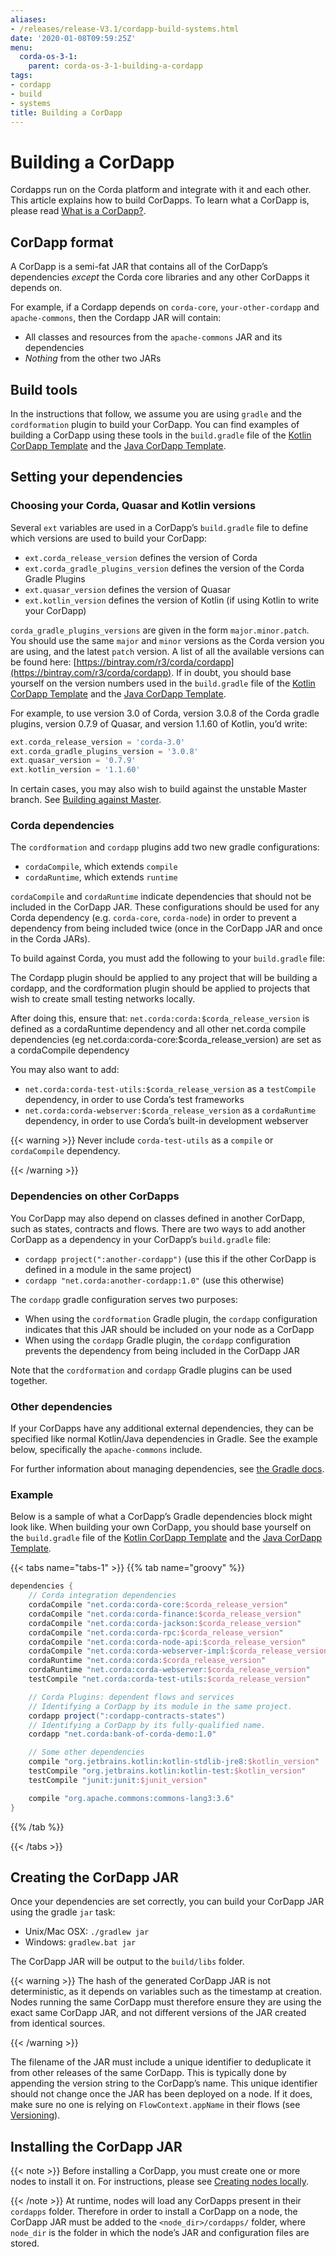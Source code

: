 ```yaml
---
aliases:
- /releases/release-V3.1/cordapp-build-systems.html
date: '2020-01-08T09:59:25Z'
menu:
  corda-os-3-1:
    parent: corda-os-3-1-building-a-cordapp
tags:
- cordapp
- build
- systems
title: Building a CorDapp
---
```



# Building a CorDapp


Cordapps run on the Corda platform and integrate with it and each other. This article explains how to build CorDapps.
To learn what a CorDapp is, please read [What is a CorDapp?](cordapp-overview.md).


## CorDapp format

A CorDapp is a semi-fat JAR that contains all of the CorDapp’s dependencies *except* the Corda core libraries and any
other CorDapps it depends on.

For example, if a Cordapp depends on `corda-core`, `your-other-cordapp` and `apache-commons`, then the Cordapp
JAR will contain:


* All classes and resources from the `apache-commons` JAR and its dependencies
* *Nothing* from the other two JARs


## Build tools

In the instructions that follow, we assume you are using `gradle` and the `cordformation` plugin to build your
CorDapp. You can find examples of building a CorDapp using these tools in the `build.gradle` file of the [Kotlin CorDapp Template](https://github.com/corda/cordapp-template-kotlin) and the [Java CorDapp Template](https://github.com/corda/cordapp-template-kotlin).


## Setting your dependencies


### Choosing your Corda, Quasar and Kotlin versions

Several `ext` variables are used in a CorDapp’s `build.gradle` file to define which versions are used to build your CorDapp:


* `ext.corda_release_version` defines the version of Corda
* `ext.corda_gradle_plugins_version` defines the version of the Corda Gradle Plugins
* `ext.quasar_version` defines the version of Quasar
* `ext.kotlin_version` defines the version of Kotlin (if using Kotlin to write your CorDapp)

`corda_gradle_plugins_versions` are given in the form `major.minor.patch`. You should use the same `major` and
`minor` versions as the Corda version you are using, and the latest `patch` version. A list of all the available
versions can be found here: [https://bintray.com/r3/corda/cordapp](https://bintray.com/r3/corda/cordapp). If in doubt, you should base yourself on the version numbers used in the `build.gradle` file of the [Kotlin CorDapp Template](https://github.com/corda/cordapp-template-kotlin) and the [Java CorDapp Template](https://github.com/corda/cordapp-template-kotlin).

For example, to use version 3.0 of Corda, version 3.0.8 of the Corda gradle plugins, version 0.7.9 of Quasar, and version 1.1.60 of Kotlin, you’d write:

```groovy
ext.corda_release_version = 'corda-3.0'
ext.corda_gradle_plugins_version = '3.0.8'
ext.quasar_version = '0.7.9'
ext.kotlin_version = '1.1.60'
```

In certain cases, you may also wish to build against the unstable Master branch. See [Building against Master](building-against-master.md).


### Corda dependencies

The `cordformation` and `cordapp` plugins add two new gradle configurations:


* `cordaCompile`, which extends `compile`
* `cordaRuntime`, which extends `runtime`

`cordaCompile` and `cordaRuntime` indicate dependencies that should not be included in the CorDapp JAR. These
configurations should be used for any Corda dependency (e.g. `corda-core`, `corda-node`) in order to prevent a
dependency from being included twice (once in the CorDapp JAR and once in the Corda JARs).

To build against Corda, you must add the following to your `build.gradle` file:

> 

The Cordapp plugin should be applied to any project that will be building a cordapp, and the cordformation plugin should be applied to projects that wish to create small testing networks locally.

After doing this, ensure that:
`net.corda:corda:$corda_release_version` is defined as a cordaRuntime dependency and
all other net.corda compile dependencies (eg net.corda:corda-core:$corda_release_version) are set as a cordaCompile dependency

You may also want to add:


* `net.corda:corda-test-utils:$corda_release_version` as a `testCompile` dependency, in order to use Corda’s test
frameworks
* `net.corda:corda-webserver:$corda_release_version` as a `cordaRuntime` dependency, in order to use Corda’s
built-in development webserver


{{< warning >}}
Never include `corda-test-utils` as a `compile` or `cordaCompile` dependency.

{{< /warning >}}



### Dependencies on other CorDapps

You CorDapp may also depend on classes defined in another CorDapp, such as states, contracts and flows. There are two
ways to add another CorDapp as a dependency in your CorDapp’s `build.gradle` file:


* `cordapp project(":another-cordapp")` (use this if the other CorDapp is defined in a module in the same project)
* `cordapp "net.corda:another-cordapp:1.0"` (use this otherwise)

The `cordapp` gradle configuration serves two purposes:


* When using the `cordformation` Gradle plugin, the `cordapp` configuration indicates that this JAR should be
included on your node as a CorDapp
* When using the `cordapp` Gradle plugin, the `cordapp` configuration prevents the dependency from being included
in the CorDapp JAR

Note that the `cordformation` and `cordapp` Gradle plugins can be used together.


### Other dependencies

If your CorDapps have any additional external dependencies, they can be specified like normal Kotlin/Java dependencies
in Gradle. See the example below, specifically the `apache-commons` include.

For further information about managing dependencies, see
[the Gradle docs](https://docs.gradle.org/current/userguide/dependency_management.html).


### Example

Below is a sample of what a CorDapp’s Gradle dependencies block might look like. When building your own CorDapp, you should base yourself on the `build.gradle` file of the [Kotlin CorDapp Template](https://github.com/corda/cordapp-template-kotlin) and the [Java CorDapp Template](https://github.com/corda/cordapp-template-kotlin).

{{< tabs name="tabs-1" >}}
{{% tab name="groovy" %}}
```groovy
dependencies {
    // Corda integration dependencies
    cordaCompile "net.corda:corda-core:$corda_release_version"
    cordaCompile "net.corda:corda-finance:$corda_release_version"
    cordaCompile "net.corda:corda-jackson:$corda_release_version"
    cordaCompile "net.corda:corda-rpc:$corda_release_version"
    cordaCompile "net.corda:corda-node-api:$corda_release_version"
    cordaCompile "net.corda:corda-webserver-impl:$corda_release_version"
    cordaRuntime "net.corda:corda:$corda_release_version"
    cordaRuntime "net.corda:corda-webserver:$corda_release_version"
    testCompile "net.corda:corda-test-utils:$corda_release_version"

    // Corda Plugins: dependent flows and services
    // Identifying a CorDapp by its module in the same project.
    cordapp project(":cordapp-contracts-states")
    // Identifying a CorDapp by its fully-qualified name.
    cordapp "net.corda:bank-of-corda-demo:1.0"

    // Some other dependencies
    compile "org.jetbrains.kotlin:kotlin-stdlib-jre8:$kotlin_version"
    testCompile "org.jetbrains.kotlin:kotlin-test:$kotlin_version"
    testCompile "junit:junit:$junit_version"

    compile "org.apache.commons:commons-lang3:3.6"
}
```
{{% /tab %}}

{{< /tabs >}}


## Creating the CorDapp JAR

Once your dependencies are set correctly, you can build your CorDapp JAR using the gradle `jar` task:


* Unix/Mac OSX: `./gradlew jar`
* Windows: `gradlew.bat jar`

The CorDapp JAR will be output to the `build/libs` folder.


{{< warning >}}
The hash of the generated CorDapp JAR is not deterministic, as it depends on variables such as the
timestamp at creation. Nodes running the same CorDapp must therefore ensure they are using the exact same CorDapp
JAR, and not different versions of the JAR created from identical sources.

{{< /warning >}}


The filename of the JAR must include a unique identifier to deduplicate it from other releases of the same CorDapp.
This is typically done by appending the version string to the CorDapp’s name. This unique identifier should not change
once the JAR has been deployed on a node. If it does, make sure no one is relying on `FlowContext.appName` in their
flows (see [Versioning](versioning.md)).


## Installing the CorDapp JAR

{{< note >}}
Before installing a CorDapp, you must create one or more nodes to install it on. For instructions, please see
[Creating nodes locally](generating-a-node.md).

{{< /note >}}
At runtime, nodes will load any CorDapps present in their `cordapps` folder. Therefore in order to install a CorDapp on
a node, the CorDapp JAR must be added to the `<node_dir>/cordapps/` folder, where `node_dir` is the folder in which
the node’s JAR and configuration files are stored.

